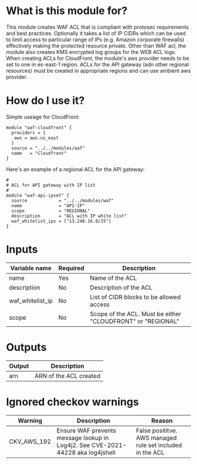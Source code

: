 <!-- Copyright Amazon.com, Inc. or its affiliates. All Rights Reserved. -->
<!-- SPDX-License-Identifier: MIT-0 -->

# What is this module for?
This module creates WAF ACL that is compliant with protosec requirements and best practices. Optionally it takes a list of IP CIDRs which can be used to limit access to particular range of IPs (e.g. Amazon corporate firewalls) effectively making the protected resource private.
Other than WAF acl, the module also creates KMS encrypted log groups for the WEB ACL logs.
When creating ACLs for CloudFront, the module's aws provider needs to be set to one in es-east-1 region. ACLs for the API gateway (adn other regional resources) must be created in appropriate regions and can use ambient aws provider.

# How do I use it?
Simple useage for CloudFront:

```hcl
module "waf-cloudfront" {
  providers = {
   aws = aws.us_east
  }
  source = "../../modules/waf"
  name   = "Cloudfront"
}
```

Here's an example of a regional ACL for the API gateway:

```
#
# ACL for API gateway with IP list
#
module "waf-api-ipset" {
  source            = "../../modules/waf"
  name              = "API-IP"
  scope             = "REGIONAL"
  description       = "ACL with IP white list"
  waf_whitelist_ips = ["13.248.16.0/25"]
}
```
# Inputs
|Variable name|Required|Description|
|-------------|--------|-----------|
|name|Yes|Name of the ACL|
|description|No|Description of the ACL|
|waf_whitelist_ip|No|List of CIDR blocks to be allowed access|
|scope|No|Scope of the ACL. Must be either "CLOUDFRONT" or "REGIONAL"|

# Outputs
|Output|Description|
|---|---|
|arn|ARN of the ACL created|

# Ignored checkov warnings

|Warning|Description|Reason|
|---|---|---|
|CKV_AWS_192|Ensure WAF prevents message lookup in Log4j2. See CVE-2021-44228 aka log4jshell|False posititve. AWS managed rule set included in the ACL|
